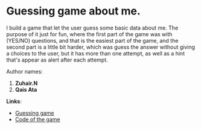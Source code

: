 # Guessing game about me.

I build a game that let the user guess some basic data about me. The purpose of it just for fun, where the first part of the game was with (YES/NO) questions, and that is the easiest part of the game, and the second part is a little bit harder, which was guess the answer without giving a choices to the user, but it has more than one attempt, as well as a hint that's appear as alert after each attempt.

Author names:
1. **Zuhair.N**
2. **Qais Ata**

**Links**:
- [Guessing game](https://zuhairnawasrah.github.io/aboutMe/)
- [Code of the game](https://github.com/ZuhairNawasrah/aboutMe)
